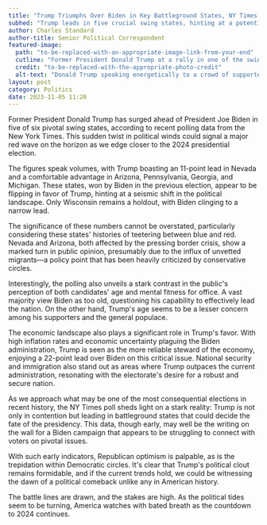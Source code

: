 ```yaml
---
title: "Trump Triumphs Over Biden in Key Battleground States, NY Times Poll Reveals"
subhed: "Trump leads in five crucial swing states, hinting at a potential red wave in the 2024 elections."
author: Charles Standard
author-title: Senior Political Correspondent
featured-image: 
  path: "to-be-replaced-with-an-appropriate-image-link-from-your-end"
  cutline: "Former President Donald Trump at a rally in one of the swing states."
  credit: "to-be-replaced-with-the-appropriate-photo-credit"
  alt-text: "Donald Trump speaking energetically to a crowd of supporters."
layout: post
category: Politics
date: 2023-11-05 11:20
---
```


Former President Donald Trump has surged ahead of President Joe Biden in five of six pivotal swing states, according to recent polling data from the New York Times. This sudden twist in political winds could signal a major red wave on the horizon as we edge closer to the 2024 presidential election.

The figures speak volumes, with Trump boasting an 11-point lead in Nevada and a comfortable advantage in Arizona, Pennsylvania, Georgia, and Michigan. These states, won by Biden in the previous election, appear to be flipping in favor of Trump, hinting at a seismic shift in the political landscape. Only Wisconsin remains a holdout, with Biden clinging to a narrow lead.

The significance of these numbers cannot be overstated, particularly considering these states' histories of teetering between blue and red. Nevada and Arizona, both affected by the pressing border crisis, show a marked turn in public opinion, presumably due to the influx of unvetted migrants—a policy point that has been heavily criticized by conservative circles.

Interestingly, the polling also unveils a stark contrast in the public's perception of both candidates' age and mental fitness for office. A vast majority view Biden as too old, questioning his capability to effectively lead the nation. On the other hand, Trump's age seems to be a lesser concern among his supporters and the general populace.

The economic landscape also plays a significant role in Trump's favor. With high inflation rates and economic uncertainty plaguing the Biden administration, Trump is seen as the more reliable steward of the economy, enjoying a 22-point lead over Biden on this critical issue. National security and immigration also stand out as areas where Trump outpaces the current administration, resonating with the electorate's desire for a robust and secure nation.

As we approach what may be one of the most consequential elections in recent history, the NY Times poll sheds light on a stark reality: Trump is not only in contention but leading in battleground states that could decide the fate of the presidency. This data, though early, may well be the writing on the wall for a Biden campaign that appears to be struggling to connect with voters on pivotal issues.

With such early indicators, Republican optimism is palpable, as is the trepidation within Democratic circles. It's clear that Trump's political clout remains formidable, and if the current trends hold, we could be witnessing the dawn of a political comeback unlike any in American history.

The battle lines are drawn, and the stakes are high. As the political tides seem to be turning, America watches with bated breath as the countdown to 2024 continues.
